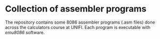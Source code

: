
# Collection of assembler programs

The repository contains some 8086 assembler programs (.asm files) done across the calculators course at UNIFI. Each program is executable with *emu8086* software.
